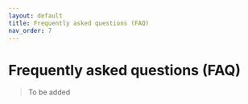 ```yaml
---
layout: default
title: Frequently asked questions (FAQ)
nav_order: 7
---
```


# Frequently asked questions (FAQ)

> To be added